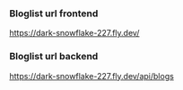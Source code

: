 ### Bloglist url frontend

https://dark-snowflake-227.fly.dev/

### Bloglist url backend

https://dark-snowflake-227.fly.dev/api/blogs